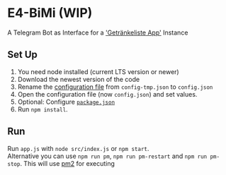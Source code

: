 # E4-BiMi (WIP)
A Telegram Bot as Interface for a ['Getränkeliste App'](https://iqmeta.com/gliste/) Instance

## Set Up
1. You need node installed (current LTS version or newer)
2. Download the newest version of the code
3. Rename the [configuration file](https://github.com/EliasSchaut/e4-bimi/blob/main/config/config-tmp.json) from ```config-tmp.json``` to ```config.json```
4. Open the configuration file (now ```config.json```) and set values.
5. Optional: Configure [`package.json`](https://github.com/EliasSchaut/e4-bimi/blob/main/package.json)
6. Run `npm install`.

## Run
Run `app.js` with `node src/index.js` or `npm start`. \
Alternative you can use `npm run pm`, `npm run pm-restart` and `npm run pm-stop`.
This will use [pm2](https://www.npmjs.com/package/pm2) for executing
